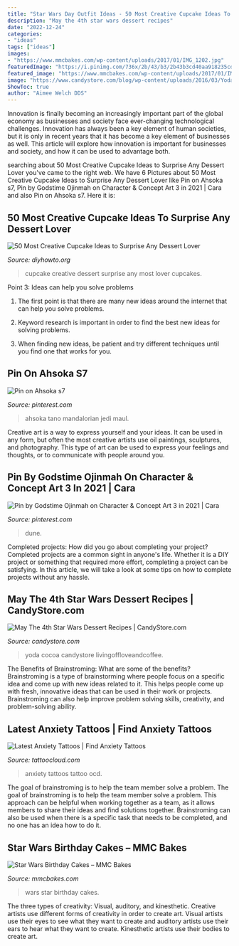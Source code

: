 ```yaml
---
title: "Star Wars Day Outfit Ideas - 50 Most Creative Cupcake Ideas To Surprise Any Dessert Lover"
description: "May the 4th star wars dessert recipes"
date: "2022-12-24"
categories:
- "ideas"
tags: ["ideas"]
images:
- "https://www.mmcbakes.com/wp-content/uploads/2017/01/IMG_1202.jpg"
featuredImage: "https://i.pinimg.com/736x/2b/43/b3/2b43b3cd40aa918235cda242f87a48db.jpg"
featured_image: "https://www.mmcbakes.com/wp-content/uploads/2017/01/IMG_1202.jpg"
image: "https://www.candystore.com/blog/wp-content/uploads/2016/03/Yoda-cocoa-logo-3-1-1-683x1024.jpg"
ShowToc: true
author: "Aimee Welch DDS"
---
```



Innovation is finally becoming an increasingly important part of the global economy as businesses and society face ever-changing technological challenges. Innovation has always been a key element of human societies, but it is only in recent years that it has become a key element of businesses as well. This article will explore how innovation is important for businesses and society, and how it can be used to advantage both.

	

		
searching about 50 Most Creative Cupcake Ideas to Surprise Any Dessert Lover you've came to the right web. We have 6 Pictures about 50 Most Creative Cupcake Ideas to Surprise Any Dessert Lover like Pin on Ahsoka s7, Pin by Godstime Ojinmah on Character &amp; Concept Art 3 in 2021 | Cara and also Pin on Ahsoka s7. Here it is:
		
    
## 50 Most Creative Cupcake Ideas To Surprise Any Dessert Lover

<img loading=lazy src="http://www.diyhowto.org/wp-content/uploads/2015/12/DIYHowto-50-Most-Creative-Cupcake-Ideas-to-Surprise-Any-Dessert-Lover48-600x800.jpg" onerror="this.onerror=null;this.src='https://tse2.mm.bing.net/th?id=OIP.j2hoNY_ozZss-fJow7_WPwHaJ4&amp;pid=15.1';" alt="50 Most Creative Cupcake Ideas to Surprise Any Dessert Lover">

_Source: diyhowto.org_

>cupcake creative dessert surprise any most lover cupcakes. 

	

Point 3: Ideas can help you solve problems
1. The first point is that there are many new ideas around the internet that can help you solve problems.
2. Keyword research is important in order to find the best new ideas for solving problems.

3. When finding new ideas, be patient and try different techniques until you find one that works for you.

    
## Pin On Ahsoka S7

<img loading=lazy src="https://i.pinimg.com/736x/14/d4/a6/14d4a6b7d67b8148ebc990072c0ec286.jpg" onerror="this.onerror=null;this.src='https://tse2.mm.bing.net/th?id=OIP.qROdSbRSL17eE0feG3l79AHaLY&amp;pid=15.1';" alt="Pin on Ahsoka s7">

_Source: pinterest.com_

>ahsoka tano mandalorian jedi maul. 

	

Creative art is a way to express yourself and your ideas. It can be used in any form, but often the most creative artists use oil paintings, sculptures, and photography. This type of art can be used to express your feelings and thoughts, or to communicate with people around you.

    
## Pin By Godstime Ojinmah On Character &amp; Concept Art 3 In 2021 | Cara

<img loading=lazy src="https://i.pinimg.com/736x/2b/43/b3/2b43b3cd40aa918235cda242f87a48db.jpg" onerror="this.onerror=null;this.src='https://tse4.mm.bing.net/th?id=OIP.eIBkE0uhASKvfOz15qDF7wHaJM&amp;pid=15.1';" alt="Pin by Godstime Ojinmah on Character &amp; Concept Art 3 in 2021 | Cara">

_Source: pinterest.com_

>dune. 

	

Completed projects: How did you go about completing your project?
Completed projects are a common sight in anyone's life. Whether it is a DIY project or something that required more effort, completing a project can be satisfying. In this article, we will take a look at some tips on how to complete projects without any hassle.

    
## May The 4th Star Wars Dessert Recipes | CandyStore.com

<img loading=lazy src="https://www.candystore.com/blog/wp-content/uploads/2016/03/Yoda-cocoa-logo-3-1-1-683x1024.jpg" onerror="this.onerror=null;this.src='https://tse3.mm.bing.net/th?id=OIP.dcdSHdvzmeJPxukce9H1HAHaLG&amp;pid=15.1';" alt="May The 4th Star Wars Dessert Recipes | CandyStore.com">

_Source: candystore.com_

>yoda cocoa candystore livingoffloveandcoffee. 

	

The Benefits of Brainstroming: What are some of the benefits?
Brainstroming is a type of brainstorming where people focus on a specific idea and come up with new ideas related to it. This helps people come up with fresh, innovative ideas that can be used in their work or projects. Brainstroming can also help improve problem solving skills, creativity, and problem-solving ability.

    
## Latest Anxiety Tattoos | Find Anxiety Tattoos

<img loading=lazy src="https://tattoocloud.com/system/images/tatties/000/086/509/web/phone_upload.jpg?1491925018" onerror="this.onerror=null;this.src='https://tse4.mm.bing.net/th?id=OIP.1yT2QPchDDfiDUdmTgHLOQHaJ4&amp;pid=15.1';" alt="Latest Anxiety Tattoos | Find Anxiety Tattoos">

_Source: tattoocloud.com_

>anxiety tattoos tattoo ocd. 

	

The goal of brainstroming is to help the team member solve a problem.
The goal of brainstroming is to help the team member solve a problem. This approach can be helpful when working together as a team, as it allows members to share their ideas and find solutions together. Brainstroming can also be used when there is a specific task that needs to be completed, and no one has an idea how to do it.

    
## Star Wars Birthday Cakes – MMC Bakes

<img loading=lazy src="https://www.mmcbakes.com/wp-content/uploads/2017/01/IMG_1202.jpg" onerror="this.onerror=null;this.src='https://tse3.mm.bing.net/th?id=OIP.-uTSVR6Ts3ijjKByjWfKWwHaLW&amp;pid=15.1';" alt="Star Wars Birthday Cakes – MMC Bakes">

_Source: mmcbakes.com_

>wars star birthday cakes. 

	

The three types of creativity: Visual, auditory, and kinesthetic.
Creative artists use different forms of creativity in order to create art. Visual artists use their eyes to see what they want to create and auditory artists use their ears to hear what they want to create. Kinesthetic artists use their bodies to create art.

